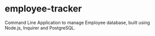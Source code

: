 # employee-tracker
Command Line Application to manage Employee database, built using Node.js, Inquirer and PostgreSQL.
